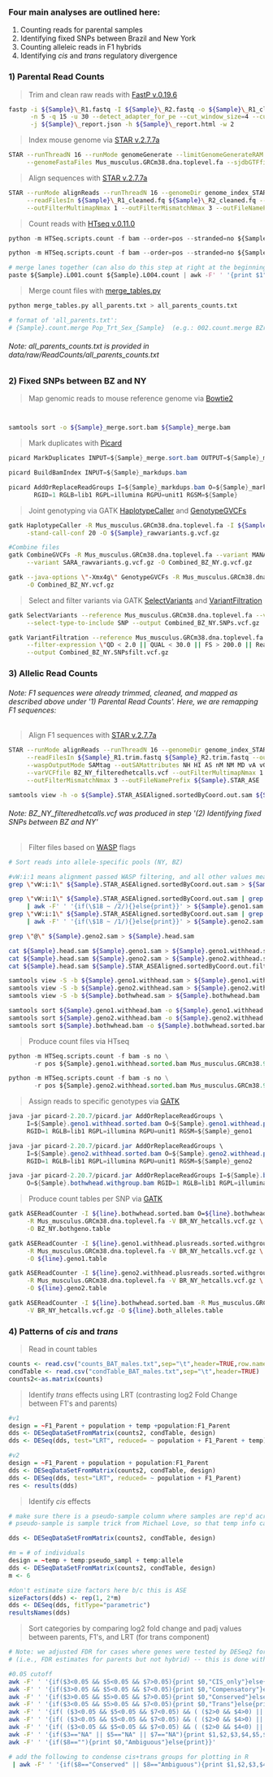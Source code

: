 ### Four main analyses are outlined here:
1) Counting reads for parental samples
2) Identifying fixed SNPs between Brazil and New York
3) Counting alleleic reads in F1 hybrids
4) Identifying *cis* and *trans* regulatory divergence

### 1) Parental Read Counts

> Trim and clean raw reads with [FastP v.0.19.6](https://github.com/OpenGene/fastp)
```bash
fastp -i ${Sample}\_R1.fastq -I ${Sample}\_R2.fastq -o ${Sample}\_R1_cleaned.fq -O ${Sample}\_R2_cleaned.fq \
      -n 5 -q 15 -u 30 --detect_adapter_for_pe --cut_window_size=4 --cut_mean_quality=15 --length_required=25 \
      -j ${Sample}\_report.json -h ${Sample}\_report.html -w 2
```

> Index mouse genome via [STAR v.2.7.7a](https://github.com/alexdobin/STAR)
```bash
STAR --runThreadN 16 --runMode genomeGenerate --limitGenomeGenerateRAM 33524399488 --genomeDir genome_index_STAR_mm10 \
     --genomeFastaFiles Mus_musculus.GRCm38.dna.toplevel.fa --sjdbGTFfile Mus_musculus.GRCm38.98.gtf --sjdbOverhang 149
```

> Align sequences with [STAR v.2.7.7a](https://github.com/alexdobin/STAR)
```bash
STAR --runMode alignReads --runThreadN 16 --genomeDir genome_index_STAR_mm10 \
     --readFilesIn ${Sample}\_R1_cleaned.fq ${Sample}\_R2_cleaned.fq --outSAMtype BAM SortedByCoordinate \
     --outFilterMultimapNmax 1 --outFilterMismatchNmax 3 --outFileNamePrefix ${Sample}
```

> Count reads with [HTseq v.0.11.0](https://htseq.readthedocs.io/en/release_0.11.1/index.html)
```python
python -m HTSeq.scripts.count -f bam --order=pos --stranded=no ${Sample}_L001Aligned.sortedByCoord.out.bam Mus_musculus.GRCm38.98.gtf > ${Sample}.L001.count

python -m HTSeq.scripts.count -f bam --order=pos --stranded=no ${Sample}_L004Aligned.sortedByCoord.out.bam Mus_musculus.GRCm38.98.gtf > ${Sample}.L004.count

# merge lanes together (can also do this step at right at the beginning)
paste ${Sample}.L001.count ${Sample}.L004.count | awk -F' ' '{print $1"\t"$2+$4}' > ${Sample}.count.merge
```

> Merge count files with [merge_tables.py](https://github.com/aiminy/SCCC-bioinformatics/blob/master/merge_tables.py)
```python
python merge_tables.py all_parents.txt > all_parents_counts.txt

# format of 'all_parents.txt':
# {Sample}.count.merge Pop_Trt_Sex_{Sample}  (e.g.: 002.count.merge BZrtM_002)
```
###### Note: _all_parents_counts.txt_ is provided in data/raw/ReadCounts/all_parents_counts.txt ######


### 2) Fixed SNPs between BZ and NY

> Map genomic reads to mouse reference genome via [Bowtie2](http://bowtie-bio.sourceforge.net/bowtie2/index.shtml)
```bash


samtools sort -o ${Sample}_merge.sort.bam ${Sample}_merge.bam
````

> Mark duplicates with [Picard](https://gatk.broadinstitute.org/hc/en-us/articles/360037052812-MarkDuplicates-Picard-)
```java
picard MarkDuplicates INPUT=${Sample}_merge.sort.bam OUTPUT=${Sample}_markdups.bam METRICS_FILE=${Sample}_metrics.txt

picard BuildBamIndex INPUT=${Sample}_markdups.bam

picard AddOrReplaceReadGroups I=${Sample}_markdups.bam O=${Sample}_markdups.rehead.bam \
       RGID=1 RGLB=lib1 RGPL=illumina RGPU=unit1 RGSM=${Sample}
```

> Joint genotyping via GATK [HaplotypeCaller](https://gatk.broadinstitute.org/hc/en-us/articles/360037225632-HaplotypeCaller) and [GenotypeGVCFs](https://gatk.broadinstitute.org/hc/en-us/articles/360037057852-GenotypeGVCFs)
```bash
gatk HaplotypeCaller -R Mus_musculus.GRCm38.dna.toplevel.fa -I ${Sample}_markdups.rehead.split.bam -ERC GVCF \
     -stand-call-conf 20 -O ${Sample}_rawvariants.g.vcf.gz

#Combine files
gatk CombineGVCFs -R Mus_musculus.GRCm38.dna.toplevel.fa --variant MANA_rawvariants.g.vcf.gz \
     --variant SARA_rawvariants.g.vcf.gz -O Combined_BZ_NY.g.vcf.gz

gatk --java-options \"-Xmx4g\" GenotypeGVCFs -R Mus_musculus.GRCm38.dna.toplevel.fa -V Combined_BZ_NY.g.vcf.gz \
     -O Combined_BZ_NY.vcf.gz
```

> Select and filter variants via GATK [SelectVariants](https://gatk.broadinstitute.org/hc/en-us/articles/360037055952-SelectVariants) and [VariantFiltration](https://gatk.broadinstitute.org/hc/en-us/articles/360037434691-VariantFiltration)
```bash
gatk SelectVariants --reference Mus_musculus.GRCm38.dna.toplevel.fa --variant Combined_BZ_NY.vcf.gz \
     --select-type-to-include SNP --output Combined_BZ_NY.SNPs.vcf.gz

gatk VariantFiltration --reference Mus_musculus.GRCm38.dna.toplevel.fa --variant Combined_BZ_NY.SNPs.vcf.g vcf gz \
     --filter-expression \"QD < 2.0 || QUAL < 30.0 || FS > 200.0 || ReadPosRankSum < -20.0\" --filter-name \"SNPFilter\" \
     --output Combined_BZ_NY.SNPsfilt.vcf.gz
```

### 3) Allelic Read Counts

###### Note: F1 sequences were already trimmed, cleaned, and mapped as described above under '1) Parental Read Counts'. Here, we are remapping F1 sequences:

> Align F1 sequences with [STAR v.2.7.7a](https://github.com/alexdobin/STAR)
```bash
STAR --runMode alignReads --runThreadN 16 --genomeDir genome_index_STAR_mm10 \
     --readFilesIn ${Sample}_R1.trim.fastq ${Sample}_R2.trim.fastq --outSAMtype BAM SortedByCoordinate \
     --waspOutputMode SAMtag --outSAMattributes NH HI AS nM NM MD vA vG vW \
     --varVCFfile BZ_NY_filteredhetcalls.vcf --outFilterMultimapNmax 1 \
     --outFilterMismatchNmax 3 --outFileNamePrefix ${Sample}.STAR_ASE

samtools view -h -o ${Sample}.STAR_ASEAligned.sortedByCoord.out.sam ${Sample}.STAR_ASEAligned.sortedByCoord.out.bam 
```
###### Note: _BZ_NY_filteredhetcalls.vcf_ was produced in step '(2) Identifying fixed SNPs between BZ and NY'

> Filter files based on [WASP]() flags
```bash
# Sort reads into allele-specific pools (NY, BZ)

#vW:i:1 means alignment passed WASP filtering, and all other values mean it did not pass:
grep \"vW:i:1\" ${Sample}.STAR_ASEAligned.sortedByCoord.out.sam > ${Sample}.STAR_ASEAligned.sortedByCoord.out.filter.sam

grep \"vW:i:1\" ${Sample}.STAR_ASEAligned.sortedByCoord.out.sam | grep \"vA:B:c,1\" \
     | awk -F' ' '{if(\$18 ~ /2/){}else{print}}' > ${Sample}.geno1.sam
grep \"vW:i:1\" ${Sample}.STAR_ASEAligned.sortedByCoord.out.sam | grep \"vA:B:c,2\" \
     | awk -F' ' '{if(\$18 ~ /1/){}else{print}}' > ${Sample}.geno2.sam

grep \"@\" ${Sample}.geno2.sam > ${Sample}.head.sam

cat ${Sample}.head.sam ${Sample}.geno1.sam > ${Sample}.geno1.withhead.sam
cat ${Sample}.head.sam ${Sample}.geno2.sam > ${Sample}.geno2.withhead.sam
cat ${Sample}.head.sam ${Sample}.STAR_ASEAligned.sortedByCoord.out.filter.sam > ${Sample}.bothwhead.sam

samtools view -S -b ${Sample}.geno1.withhead.sam > ${Sample}.geno1.withhead.bam
samtools view -S -b ${Sample}.geno2.withhead.sam > ${Sample}.geno2.withhead.bam
samtools view -S -b ${Sample}.bothwhead.sam > ${Sample}.bothwhead.bam

samtools sort ${Sample}.geno1.withhead.bam -o ${Sample}.geno1.withhead.sorted.bam
samtools sort ${Sample}.geno2.withhead.bam -o ${Sample}.geno2.withhead.sorted.bam
samtools sort ${Sample}.bothwhead.bam -o ${Sample}.bothwhead.sorted.bam
````

> Produce count files via HTseq
```python
python -m HTSeq.scripts.count -f bam -s no \
       -r pos ${Sample}.geno1.withhead.sorted.bam Mus_musculus.GRCm38.98.gtf >  ${Sample}.geno1.withhead.sorted.counts

python -m HTSeq.scripts.count -f bam -s no \
       -r pos ${Sample}.geno2.withhead.sorted.bam Mus_musculus.GRCm38.98.gtf >  ${Sample}.geno2.withhead.sorted.counts
```

> Assign reads to specific genotypes via [GATK](https://gatk.broadinstitute.org/hc/en-us/articles/360037226472-AddOrReplaceReadGroups-Picard-)
```java
java -jar picard-2.20.7/picard.jar AddOrReplaceReadGroups \
     I=${Sample}.geno1.withhead.sorted.bam O=${Sample}.geno1.withhead.plusreads.sorted.withgroup.bam \
     RGID=1 RGLB=lib1 RGPL=illumina RGPU=unit1 RGSM=${Sample}_geno1

java -jar picard-2.20.7/picard.jar AddOrReplaceReadGroups \
     I=${Sample}.geno2.withhead.sorted.bam O=${Sample}.geno2.withhead.plusreads.sorted.withgroup.bam \
     RGID=1 RGLB=lib1 RGPL=illumina RGPU=unit1 RGSM=${Sample}_geno2

java -jar picard-2.20.7/picard.jar AddOrReplaceReadGroups I=${Sample}.bothwhead.sorted.bam \
     O=${Sample}.bothwhead.withgroup.bam RGID=1 RGLB=lib1 RGPL=illumina RGPU=unit1 RGSM=${Sample}_both
```

> Produce count tables per SNP via [GATK](https://gatk.broadinstitute.org/hc/en-us/articles/360037428291-ASEReadCounter)
```bash
gatk ASEReadCounter -I ${line}.bothwhead.sorted.bam O=${line}.bothwhead.withgroup.bam \
     -R Mus_musculus.GRCm38.dna.toplevel.fa -V BR_NY_hetcalls.vcf.gz \
     -O BZ_NY.bothgeno.table

gatk ASEReadCounter -I ${line}.geno1.withhead.plusreads.sorted.withgroup.bam \
     -R Mus_musculus.GRCm38.dna.toplevel.fa -V BR_NY_hetcalls.vcf.gz \
     -O ${line}.geno1.table

gatk ASEReadCounter -I ${line}.geno2.withhead.plusreads.sorted.withgroup.bam \
     -R Mus_musculus.GRCm38.dna.toplevel.fa -V BR_NY_hetcalls.vcf.gz \
     -O ${line}.geno2.table

gatk ASEReadCounter -I ${line}.bothwhead.sorted.bam -R Mus_musculus.GRCm38.dna.toplevel.fa \
     -V BR_NY_hetcalls.vcf.gz -O ${line}.both_alleles.table
```

### 4) Patterns of *cis* and *trans*

> Read in count tables
```R
counts <- read.csv("counts_BAT_males.txt",sep="\t",header=TRUE,row.names=1)
condTable <- read.csv("condTable_BAT_males.txt",sep="\t",header=TRUE)
counts2<-as.matrix(counts)
```

> Identify *trans* effects using LRT (contrasting log2 Fold Change between F1's and parents)
```R
#v1
design = ~F1_Parent + population + temp +population:F1_Parent
dds <- DESeqDataSetFromMatrix(counts2, condTable, design)
dds <- DESeq(dds, test="LRT", reduced= ~ population + F1_Parent + temp)

#v2
design = ~F1_Parent + population + population:F1_Parent
dds <- DESeqDataSetFromMatrix(counts2, condTable, design)
dds <- DESeq(dds, test="LRT", reduced= ~ population + F1_Parent)
res <- results(dds)
```

> Identify *cis* effects
```R
# make sure there is a pseudo-sample column where samples are rep'd across treatments of interest
# pseudo-sample is sample trick from Michael Love, so that temp info can be incorporated

dds <- DESeqDataSetFromMatrix(counts2, condTable, design)

#m = # of individuals
design = ~temp + temp:pseudo_sampl + temp:allele
dds <- DESeqDataSetFromMatrix(counts2, condTable, design)
m <- 6

#don't estimate size factors here b/c this is ASE
sizeFactors(dds) <- rep(1, 2*m)
dds <- DESeq(dds, fitType="parametric")
resultsNames(dds)
```

> Sort categories by comparing log2 fold change and padj values between parents, F1's, and LRT (for trans component)
```bash
# Note: we adjusted FDR for cases where genes were tested by DESeq2 for one test but not the other
# (i.e., FDR estimates for parents but not hybrid) -- this is done with p.adjust, method="BH"

#0.05 cutoff
awk -F' ' '{if($3<0.05 && $5<0.05 && $7>0.05){print $0,"CIS_only"}else{print}}' |
awk -F' ' '{if($3>0.05 && $5<0.05 && $7<0.05){print $0,"Compensatory"}else{print  $0}}'|
awk -F' ' '{if($3>0.05 && $5>0.05 && $7>0.05){print $0,"Conserved"}else{print $0}}' |
awk -F' ' '{if($3<0.05 && $5>0.05 && $7<0.05){print $0,"Trans"}else{print  $0}}' |
awk -F' ' '{if( ($3<0.05 && $5<0.05 && $7<0.05) && ( ($2>0 && $4>0) || ($2<0 && $4<0) ) && ( sqrt($2^2)>sqrt($4^2)) ){print $0,"cis+trans_same"}else{print}}' |
awk -F' ' '{if( ($3<0.05 && $5<0.05 && $7<0.05) && ( ($2>0 && $4>0) || ($2<0 && $4<0) ) && ( sqrt($2^2)<sqrt($4^2)) ){print $0,"cis+trans_opp"}else{print}}' |
awk -F' ' '{if( ($3<0.05 && $5<0.05 && $7<0.05) && ( ($2>0 && $4<0) || ($2<0 && $4>0) )){print $0,"cisxtrans"}else{print}}' |
awk -F' ' '{if($3=="NA" || $5=="NA" || $7=="NA"){print $1,$2,$3,$4,$5,$6,$7,"NoPower"}else{print}}' |
awk -F' ' '{if($8==""){print $0,"Ambiguous"}else{print}}' 

# add the following to condense cis+trans groups for plotting in R
 | awk -F' ' '{if($8=="Conserved" || $8=="Ambiguous"){print $1,$2,$3,$4,$5,$6,$7,"Ambiguous_orConserved"}else{print}}'  > categories.txt

```

